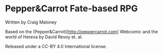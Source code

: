 # Pepper&Carrot Fate-based RPG

Written by Craig Maloney

Based on the (Pepper&Carrot)[http://peppercarrot.com] Webcomic and the world of Hereva by David Revoy et. al.

Released under a CC-BY 4.0 International license.
